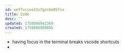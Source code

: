 ```yaml
---
id: weffvcsoo33x7gzcbe85fsv
title: Code
desc: ''
updated: 1750806941369
created: 1750806908885
---
```


- having focus in the terminal breaks vscode shortcuts
- 